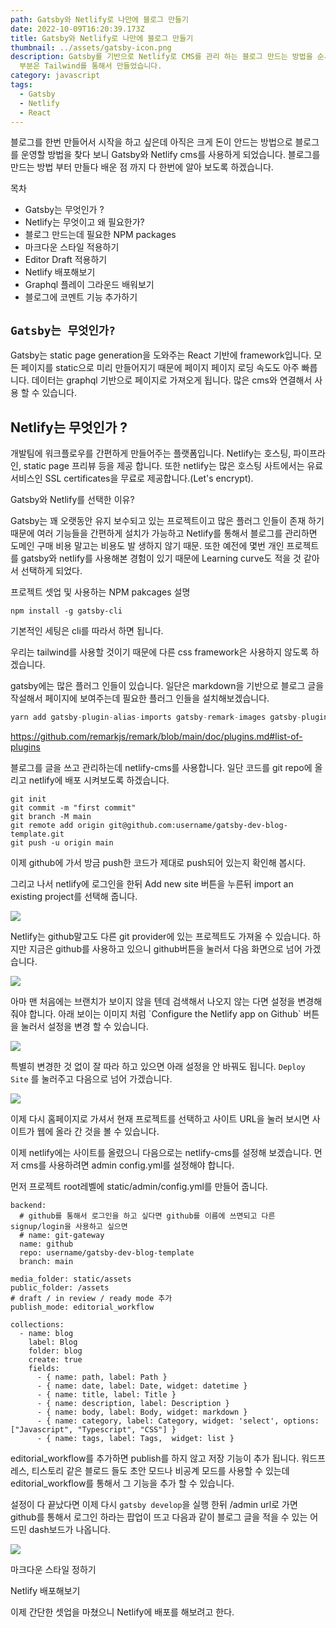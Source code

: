 ```yaml
---
path: Gatsby와 Netlify로 나만에 블로그 만들기
date: 2022-10-09T16:20:39.173Z
title: Gatsby와 Netlify로 나만에 블로그 만들기
thumbnail: ../assets/gatsby-icon.png
description: Gatsby를 기반으로 Netlify로 CMS를 관리 하는 블로그 만드는 방법을 순서대로 가르쳐 드리겠습니다. 스타일은
  부분은 Tailwind를 통해서 만들었습니다.
category: javascript
tags:
  - Gatsby
  - Netlify
  - React
---
```

블로그를 한번 만들어서 시작을 하고 싶은데 아직은 크게 돈이 안드는 방법으로 블로그를 운영할 방법을 찾다 보니 Gatsby와 Netlify cms를 사용하게 되었습니다. 블로그를 만드는 방법 부터 만들다 배운 점 까지 다 한번에 알아 보도록 하겠습니다.

목차

* Gatsby는 무엇인가 ?
* Netlify는 무엇이고 왜 필요한가?
* 블로그 만드는데 필요한 NPM packages
* 마크다운 스타일 적용하기
* Editor Draft 적용하기
* Netlify 배포해보기
* Graphql 플레이 그라운드 배워보기
* 블로그에 코멘트 기능 추가하기

## **`Gatsby는 무엇인가?`**

Gatsby는 static page generation을 도와주는 React 기반에 framework입니다. 모든 페이지를 static으로 미리 만들어지기 때문에 페이지 페이지 로딩 속도도 아주 빠릅니다. 데이터는 graphql 기반으로 페이지로 가져오게 됩니다. 많은 cms와 연결해서 사용 할 수 있습니다.

## **Netlify는 무엇인가 ?**

개발팀에 워크플로우를 간편하게 만들어주는 플랫폼입니다. Netlify는 호스팅, 파이프라인, static page 프리뷰 등을 제공 합니다. 또한 netlify는 많은 호스팅 사트에서는 유료 서비스인 SSL certificates을 무료로 제공합니다.(Let's encrypt).

Gatsby와 Netlify를 선택한 이유?

Gatsby는 꽤 오랫동안 유지 보수되고 있는 프로젝트이고 많은 플러그 인들이 존재 하기 때문에 여러 기능들을 간편하게 설치가 가능하고 Netlify를 통해서 블로그를 관리하면 도메인 구매 비용 말고는 비용도 발 생하지 않기 때문. 또한 예전에 몇번 개인 프로젝트를 gatsby와 netlify를 사용해본 경험이 있기 때문에 Learning curve도 적을 것 같아서 선택하게 되었다.

프로젝트 셋업 및 사용하는 NPM pakcages 설명

```
npm install -g gatsby-cli
```

기본적인 세팅은 cli를 따라서 하면 됩니다. 

우리는 tailwind를 사용할 것이기 때문에 다른 css framework은 사용하지 않도록 하겠습니다.

gatsby에는 많은 플러그 인들이 있습니다. 일단은 markdown을 기반으로 블로그 글을 작설해서 페이지에 보여주는데 필요한 플러그 인들을 설치해보겠습니다.

```javascript
yarn add gatsby-plugin-alias-imports gatsby-remark-images gatsby-plugin-mdx slugify reading-time
```

https://github.com/remarkjs/remark/blob/main/doc/plugins.md#list-of-plugins

블로그를 글을 쓰고 관리하는데 netlify-cms를 사용합니다. 일단 코드를 git repo에 올리고 netlify에 배포 시켜보도록 하겠습니다.

```
git init
git commit -m "first commit"
git branch -M main
git remote add origin git@github.com:username/gatsby-dev-blog-template.git
git push -u origin main
```

이제 github에 가서 방금 push한 코드가 제대로 push되어 있는지 확인해 봅시다.

그리고 나서 netlify에 로그인을 한뒤 Add new site 버튼을 누른뒤 import an existing project를 선택해 줍니다.

![](../assets/screen-shot-2022-10-16-at-3.01.25-pm.png)

Netlify는 github말고도 다른 git provider에 있는 프로젝트도 가져올 수 있습니다. 하지만 지금은 github를 사용하고 있으니 github버튼을 눌러서 다음 화면으로 넘어 가겠습니다.

![](../assets/screen-shot-2022-10-16-at-3.01.34-pm.png)

아마 맨 처음에는 브랜치가 보이지 않을 텐데 검색해서 나오지 않는 다면 설정을 변경해줘야 합니다. 아래 보이는 이미지 처럼 \`Configure the Netlify app on Github\` 버튼을 눌러서 설정을 변경 할 수 있습니다.

![](../assets/screen-shot-2022-10-16-at-3.02.07-pm.png)

특별히 변경한 것 없이 잘 따라 하고 있으면 아래 설정을 안 바꿔도 됩니다. `Deploy Site` 를 눌러주고 다음으로 넘어 가겠습니다.

![](../assets/screen-shot-2022-10-16-at-3.12.14-pm.png)

이제 다시 홈페이지로 가셔서 현재 프로젝트를 선택하고 사이트 URL을 눌러 보시면 사이트가 웹에 올라 간 것을 볼 수 있습니다.

이제 netlify에는 사이트를 올렸으니 다음으로는 netlify-cms를 설정해 보겠습니다. 먼저 cms를 사용하려면 admin config.yml를 설정해야 합니다. 

먼저 프로젝트 root레벨에 static/admin/config.yml를 만들어 줍니다.

```
backend:
  # github를 통해서 로그인을 하고 싶다면 github를 이름에 쓰면되고 다른 signup/login을 사용하고 싶으면
  # name: git-gateway
  name: github
  repo: username/gatsby-dev-blog-template
  branch: main

media_folder: static/assets
public_folder: /assets
# draft / in review / ready mode 추가
publish_mode: editorial_workflow

collections:
  - name: blog
    label: Blog
    folder: blog
    create: true
    fields:
      - { name: path, label: Path }
      - { name: date, label: Date, widget: datetime }
      - { name: title, label: Title }
      - { name: description, label: Description }
      - { name: body, label: Body, widget: markdown }
      - { name: category, label: Category, widget: 'select', options: ["Javascript", "Typescript", "CSS"] }
      - { name: tags, label: Tags,  widget: list }
```

editorial_workflow를 추가하면 publish를 하지 않고 저장 기능이 추가 됩니다. 워드프레스, 티스토리 같은 블로드 들도 초안 모드나 비공계 모드를 사용할 수 있는데 editorial_workflow를 통해서 그 기능을 추가 할 수 있습니다.




설정이 다 끝났다면 이제 다시 `gatsby develop`을 실행 한뒤 /admin url로 가면 github를 통해서 로그인 하라는 팝업이 뜨고 다음과 같이 블로그 글을 적을 수 있는 어드민 dash보드가 나옵니다.


![](../assets/screen-shot-2022-10-16-at-3.47.50-pm.png)

마크다운 스타일 정하기

Netlify 배포해보기

이제 간단한 셋업을 마쳤으니 Netlify에 배포를 해보려고 한다.